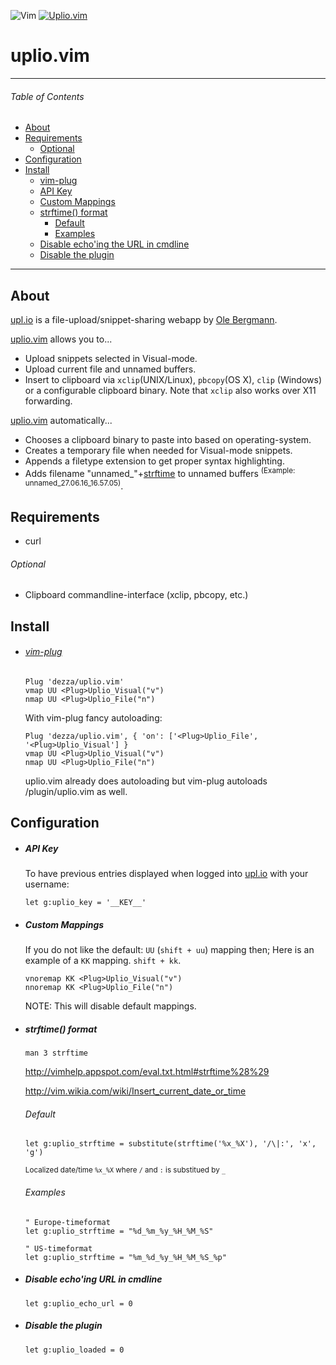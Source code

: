 ![Vim](https://upl.io/i/h4l0u4.png)
[![Uplio.vim](https://upl.io/i/cppapy.png)](http://upl.io)
# uplio.vim

---
###### Table of Contents

* [About](#about)
* [Requirements](#requirements)
    * [Optional](#optional)
* [Configuration](#configuration)
* [Install](#install)
    * [vim-plug](#vim-plug)
    * [API Key](#api-key) 
    * [Custom Mappings](#custom-mappings)
    * [strftime() format](#strftime-format)
        * [Default](#default)
        * [Examples](#examples)
    * [Disable echo'ing the URL in cmdline](#disable-echoing-url-in-cmdline)
    * [Disable the plugin](#disable-the-plugin)

---


## About

[upl.io] is a file-upload/snippet-sharing webapp by [Ole Bergmann](https://github.com/paaskehare).

[uplio.vim] allows you to...

* Upload snippets selected in Visual-mode.
* Upload current file and unnamed buffers.
* Insert to clipboard via `xclip`(UNIX/Linux), `pbcopy`(OS X), `clip` (Windows) or a configurable clipboard binary. Note that `xclip` also works over X11 forwarding.

[uplio.vim] automatically...

* Chooses a clipboard binary to paste into based on operating-system.
* Creates a temporary file when needed for Visual-mode snippets.
* Appends a filetype extension to get proper syntax highlighting.
* Adds filename "unnamed_"+[strftime](http://vimhelp.appspot.com/eval.txt.html#strftime%28%29) to unnamed buffers <sup>(Example: unnamed_27.06.16_16.57.05)</sup>.

## Requirements
* curl

###### Optional
* Clipboard commandline-interface (xclip, pbcopy, etc.)

## Install
* ###### [vim-plug]

    ```vim
    Plug 'dezza/uplio.vim'
    vmap UU <Plug>Uplio_Visual("v")
    nmap UU <Plug>Uplio_File("n")
    ```
    
    With vim-plug fancy autoloading:
    ```vim
    Plug 'dezza/uplio.vim', { 'on': ['<Plug>Uplio_File', '<Plug>Uplio_Visual'] }
    vmap UU <Plug>Uplio_Visual("v")
    nmap UU <Plug>Uplio_File("n")
    ```
    uplio.vim already does autoloading but vim-plug autoloads /plugin/uplio.vim as well.


## Configuration
* ##### API Key
    
    To have previous entries displayed when logged into [upl.io] with your username:
    ```vim
    let g:uplio_key = '__KEY__'
    ```
    
    
* ##### Custom Mappings
    
    If you do not like the default: `UU` (`shift + uu`) mapping then;
    Here is an example of a `KK` mapping. `shift + kk`.
    
    ```vim
    vnoremap KK <Plug>Uplio_Visual("v")
    nnoremap KK <Plug>Uplio_File("n")
    ```
    NOTE: This will disable default mappings.
    
* ##### strftime() format
    `man 3 strftime`
    
    <http://vimhelp.appspot.com/eval.txt.html#strftime%28%29>
    
    <http://vim.wikia.com/wiki/Insert_current_date_or_time>
    ###### Default 
    ```vim
    let g:uplio_strftime = substitute(strftime('%x_%X'), '/\|:', 'x', 'g')
    ```
    <sup>Localized date/time `%x_%X` where `/` and `:` is substitued by `_`</sup>
    
    ###### Examples
    ```vim
    " Europe-timeformat
    let g:uplio_strftime = "%d_%m_%y_%H_%M_%S"
    ```
    ```vim
    " US-timeformat
    let g:uplio_strftime = "%m_%d_%y_%H_%M_%S_%p"
    ```
    
    
* ##### Disable echo'ing URL in cmdline
    ```vim
    let g:uplio_echo_url = 0
    ```
    
    
* ##### Disable the plugin
    ```vim
    let g:uplio_loaded = 0
    ```

[vim-plug]:https://github.com/junegunn/vim-plug
[upl.io]:https://upl.io
[uplio.vim]:https://github.com/dezza/uplio.vim
